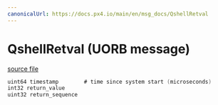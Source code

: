 ```yaml
---
canonicalUrl: https://docs.px4.io/main/en/msg_docs/QshellRetval
---
```


# QshellRetval (UORB message)



[source file](https://github.com/PX4/PX4-Autopilot/blob/release/1.14/msg/QshellRetval.msg)

```c
uint64 timestamp		# time since system start (microseconds)
int32 return_value
uint32 return_sequence

```
